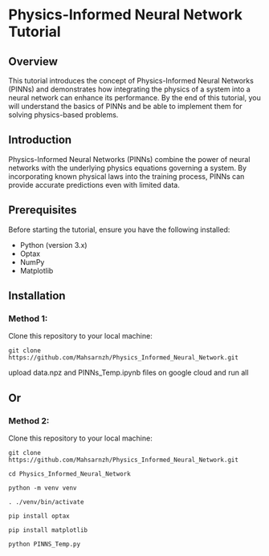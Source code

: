 # Physics-Informed Neural Network Tutorial

## Overview

This tutorial introduces the concept of Physics-Informed Neural Networks (PINNs) and demonstrates how integrating the physics of a system into a neural network can enhance its performance. By the end of this tutorial, you will understand the basics of PINNs and be able to implement them for solving physics-based problems.


## Introduction

Physics-Informed Neural Networks (PINNs) combine the power of neural networks with the underlying physics equations governing a system. By incorporating known physical laws into the training process, PINNs can provide accurate predictions even with limited data.

## Prerequisites

Before starting the tutorial, ensure you have the following installed:

- Python (version 3.x)
- Optax
- NumPy
- Matplotlib

## Installation
### Method 1:
Clone this repository to your local machine:

``` git clone https://github.com/Mahsarnzh/Physics_Informed_Neural_Network.git ```

upload data.npz and PINNs_Temp.ipynb files on google cloud and run all

## Or

### Method 2:
Clone this repository to your local machine:

```git clone https://github.com/Mahsarnzh/Physics_Informed_Neural_Network.git```

```cd Physics_Informed_Neural_Network```

```python -m venv venv```

```. ./venv/bin/activate```

```pip install optax```

```pip install matplotlib```

```python PINNS_Temp.py```
